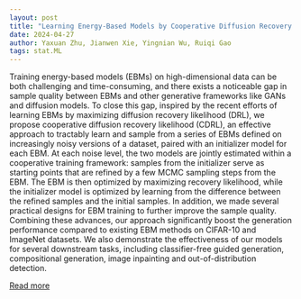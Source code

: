 ```yaml
---
layout: post
title: "Learning Energy-Based Models by Cooperative Diffusion Recovery Likelihood"
date: 2024-04-27
author: Yaxuan Zhu, Jianwen Xie, Yingnian Wu, Ruiqi Gao
tags: stat.ML
---
```


Training energy-based models (EBMs) on high-dimensional data can be both challenging and time-consuming, and there exists a noticeable gap in sample quality between EBMs and other generative frameworks like GANs and diffusion models. To close this gap, inspired by the recent efforts of learning EBMs by maximizing diffusion recovery likelihood (DRL), we propose cooperative diffusion recovery likelihood (CDRL), an effective approach to tractably learn and sample from a series of EBMs defined on increasingly noisy versions of a dataset, paired with an initializer model for each EBM. At each noise level, the two models are jointly estimated within a cooperative training framework: samples from the initializer serve as starting points that are refined by a few MCMC sampling steps from the EBM. The EBM is then optimized by maximizing recovery likelihood, while the initializer model is optimized by learning from the difference between the refined samples and the initial samples. In addition, we made several practical designs for EBM training to further improve the sample quality. Combining these advances, our approach significantly boost the generation performance compared to existing EBM methods on CIFAR-10 and ImageNet datasets. We also demonstrate the effectiveness of our models for several downstream tasks, including classifier-free guided generation, compositional generation, image inpainting and out-of-distribution detection.

[Read more](https://arxiv.org/abs/2309.05153)